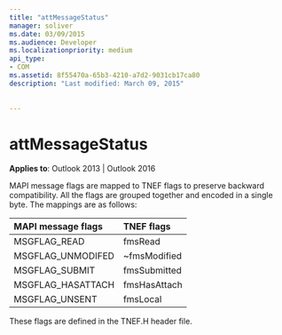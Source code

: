 ```yaml
---
title: "attMessageStatus"
manager: soliver
ms.date: 03/09/2015
ms.audience: Developer
ms.localizationpriority: medium
api_type:
- COM
ms.assetid: 8f55470a-65b3-4210-a7d2-9031cb17ca80
description: "Last modified: March 09, 2015"
 
 
---
```


# attMessageStatus

  
  
**Applies to**: Outlook 2013 | Outlook 2016 
  
MAPI message flags are mapped to TNEF flags to preserve backward compatibility. All the flags are grouped together and encoded in a single byte. The mappings are as follows:
  
|**MAPI message flags**|**TNEF flags**|
|:-----|:-----|
|MSGFLAG_READ  <br/> |fmsRead  <br/> |
|MSGFLAG_UNMODIFED  <br/> |~fmsModified  <br/> |
|MSGFLAG_SUBMIT  <br/> |fmsSubmitted  <br/> |
|MSGFLAG_HASATTACH  <br/> |fmsHasAttach  <br/> |
|MSGFLAG_UNSENT  <br/> |fmsLocal  <br/> |
   
These flags are defined in the TNEF.H header file.
  


